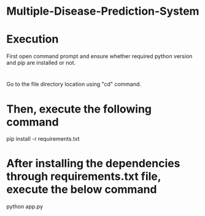 # Multiple-Disease-Prediction-System

# Execution
First open command prompt and ensure whether required python version and pip are installed or not.
#
Go to the file directory location using "cd" command.
# Then, execute the following command
pip install -r requirements.txt
# After installing the dependencies through requirements.txt file, execute the below command
python app.py
